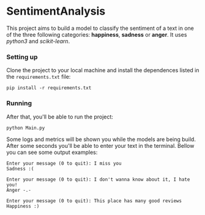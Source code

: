 # SentimentAnalysis
This project aims to build a model to classify the sentiment of a text in one of the three following categories: **happiness**, **sadness** or **anger**. It uses *python3* and *scikit-learn*.

### Setting up
Clone the project to your local machine and install the dependences listed in the `requirements.txt` file:
```
pip install -r requirements.txt
```

### Running
After that, you'll be able to run the project:
```
python Main.py
```

Some logs and metrics will be shown you while the models are being build. After some seconds you'll be able to enter your text in the terminal. Bellow you can see some output examples:

```
Enter your message (0 to quit): I miss you
Sadness :(

Enter your message (0 to quit): I don't wanna know about it, I hate you!
Anger -.-

Enter your message (0 to quit): This place has many good reviews
Happiness :)
```
